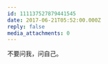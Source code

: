 ```yaml
---
id: 111137527879441545
date: 2017-06-21T05:52:00.000Z
reply: false
media_attachments: 0
---
```


不要问我，问自己。 ​​​​

